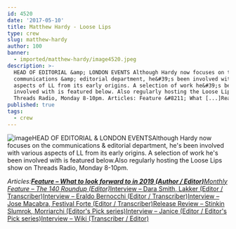 ```yaml
---
id: 4520
date: '2017-05-10'
title: Matthew Hardy - Loose Lips
type: crew
slug: matthew-hardy
author: 100
banner:
  - imported/matthew-hardy/image4520.jpeg
description: >-
  HEAD OF EDITORIAL &amp; LONDON EVENTS Although Hardy now focuses on the
  communications &amp; editorial department, he&#39;s been involved with various
  aspects of LL from its early origins. A selection of work he&#39;s been
  involved with is featured below. Also regularly hosting the Loose Lips show on
  Threads Radio, Monday 8-10pm. Articles: Feature &#8211; What [...]Read More...
published: true
tags:
  - crew
---
```

![image](../imported/matthew-hardy/image4520.jpeg)HEAD OF EDITORIAL & LONDON EVENTSAlthough Hardy now focuses on the communications & editorial department, he's been involved with various aspects of LL from its early origins. A selection of work he's been involved with is featured below.Also regularly hosting the Loose Lips show on Threads Radio, Monday 8-10pm.

_Articles:__[Feature – What to look forward to in 2019 (Author / Editor)](http://loose-lips.co.uk/blog/what-to-look-forward-to-2019-1)__[Monthly Feature – The 140 Roundup (Editor)](http://loose-lips.co.uk/blog/the-140-roundup-december-2018-1)_[](http://loose-lips.co.uk/blog/editors-pick-loose-lips-interviews-dara-smith-lakker-1)[Interview – Dara Smith, Lakker (Editor / Transcriber)](http://loose-lips.co.uk/blog/editors-pick-loose-lips-interviews-dara-smith-lakker-1)[](http://loose-lips.co.uk/blog/editors-pick-eraldo-bernocchi-interview)[Interview – Eraldo Bernocchi (Editor / Transcriber)](http://loose-lips.co.uk/blog/editors-pick-eraldo-bernocchi-interview)[](http://loose-lips.co.uk/blog/jose-macabra-talks-festival-forte)[Interview – Jose Macabra, Festival Forte (Editor / Transcriber)](http://loose-lips.co.uk/blog/jose-macabra-talks-festival-forte)[Release Review – Stinkin Slumrok, Morriarchi (Editor's Pick series)](http://loose-lips.co.uk/blog/editors-pick-stinkin-slumrok-morriarchi-morrstinkin-ep)[Interview – Janice (Editor / Editor's Pick series)](http://loose-lips.co.uk/blog/editors-pick-janice)[Interview – Wiki (Transcriber / Editor)](http://loose-lips.co.uk/blog/wiki)